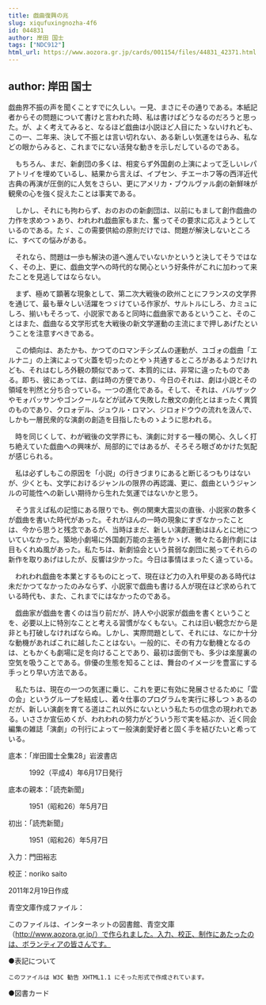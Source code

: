 ```yaml
---
title: 戯曲復興の兆
slug: xiqufuxingnozha-4f6
id: 044831
author: 岸田 国士
tags: ["NDC912"]
html_url: https://www.aozora.gr.jp/cards/001154/files/44831_42371.html
---
```


## author: 岸田 国士

戯曲界不振の声を聞くことすでに久しい。一見、まさにその通りである。本紙記者からその問題について書けと言われた時、私は書けばどうなるのだろうと思った。が、よく考えてみると、なるほど戯曲は小説ほど人目にたゝないけれども、この一、二年来、決して不振とは言い切れない、ある新しい気運をはらみ、私などの眼からみると、これまでにない活発な動きを示しだしているのである。

　もちろん、まだ、新劇団の多くは、相変らず外国劇の上演によって乏しいレパアトリイを埋めているし、結果から言えば、イプセン、チエーホフ等の西洋近代古典の再演が圧倒的に人気をさらい、更にアメリカ・ブウルヴァル劇の新鮮味が観衆の心を強く捉えたことは事実である。

　しかし、それにも拘わらず、おのおのの新劇団は、以前にもまして創作戯曲の力作を求めつゝあり、われわれ戯曲家もまた、奮ってその要求に応えようとしているのである。たゞ、この需要供給の原則だけでは、問題が解決しないところに、すべての悩みがある。

　それなら、問題は一歩も解決の道へ進んでいないかというと決してそうではなく、その上、更に、戯曲文学への時代的な関心という好条件がこれに加わって来たことを見逃してはならない。

　まず、極めて顕著な現象として、第二次大戦後の欧州ことにフランスの文学界を通じて、最も華々しい活躍をつゞけている作家が、サルトルにしろ、カミュにしろ、揃いもそろって、小説家であると同時に戯曲家であるということ、そのことはまた、戯曲なる文学形式を大戦後の新文学運動の主流にまで押しあげたということを注意すべきである。

　この傾向は、あたかも、かつてのロマンチシズムの運動が、ユゴォの戯曲「エルナニ」の上演によって火蓋を切ったのとやゝ共通するところがあるようだけれども、それはむしろ外観の類似であって、本質的には、非常に違ったものである。即ち、彼にあっては、劇は時の方便であり、今日のそれは、劇は小説とその領域を判然と分ち合っている。一つの進化である。そして、それは、バルザックやモォパッサンやゴンクールなどが試みて失敗した散文の劇化とはまったく異質のものであり、クロォデル、ジュウル・ロマン、ジロォドウウの流れを汲んで、しかも一層民衆的な演劇の創造を目指したものゝように思われる。

　時を同じくして、わが戦後の文学界にも、演劇に対する一種の関心、久しく打ち絶えていた戯曲への興味が、局部的にではあるが、そろそろ眼ざめかけた気配が感じられる。

　私は必ずしもこの原因を「小説」の行きづまりにあると断じるつもりはないが、少くとも、文学におけるジャンルの限界の再認識、更に、戯曲というジャンルの可能性への新しい期待から生れた気運ではないかと思う。

　そう言えば私の記憶にある限りでも、例の関東大震災の直後、小説家の数多くが戯曲を書いた時代があった。それがほんの一時の現象にすぎなかったことは、今から思うと残念であるが、当時はまだ、新しい演劇運動はほんとに地についていなかった。築地小劇場に外国劇万能の主張をかゝげ、微々たる創作劇には目もくれぬ風があった。私たちは、新劇協会という貧弱な劇団に拠ってそれらの新作を取りあげはしたが、反響は少かった。今日は事情はまったく違っている。

　われわれ戯曲を本業とするものにとって、現在ほど力の入れ甲斐のある時代は未だかつてなかったのみならず、小説家で戯曲も書ける人が現在ほど求められている時代も、また、これまでにはなかったのである。

　戯曲家が戯曲を書くのは当り前だが、詩人や小説家が戯曲を書くということを、必要以上に特別なことと考える習慣がなくもない。これは旧い観念だから是非とも打破しなければならぬ。しかし、実際問題として、それには、なにか十分な動機があればこれに越したことはない。一般的に、その有力な動機となるのは、ともかくも劇場に足を向けることであり、最初は面倒でも、多少は楽屋裏の空気を吸うことである。俳優の生態を知ることは、舞台のイメージを豊富にする手っとり早い方法である。

　私たちは、現在の一つの気運に乗じ、これを更に有効に発展させるために「雲の会」というグループを結成し、着々仕事のプログラムを実行に移しつゝあるのだが、新しい演劇を育てる道はこれ以外にないという私たちの信念の現われである。いささか宣伝めくが、われわれの努力がどういう形で実を結ぶか、近く同会編集の雑誌「演劇」の刊行によって一般演劇愛好者と固く手を結びたいと希っている。













底本：「岸田國士全集28」岩波書店

　　　1992（平成4）年6月17日発行

底本の親本：「読売新聞」

　　　1951（昭和26）年5月7日

初出：「読売新聞」

　　　1951（昭和26）年5月7日

入力：門田裕志

校正：noriko saito

2011年2月19日作成

青空文庫作成ファイル：

このファイルは、インターネットの図書館、青空文庫（http://www.aozora.gr.jp/）で作られました。入力、校正、制作にあたったのは、ボランティアの皆さんです。











●表記について


	このファイルは W3C 勧告 XHTML1.1 にそった形式で作成されています。







●図書カード